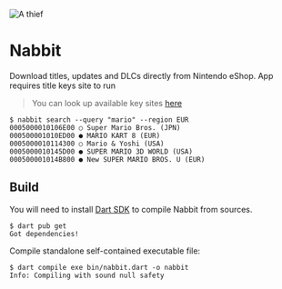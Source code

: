 ![A thief](https://mario.wiki.gallery/images/thumb/2/2e/NSMBUDX_Nabbit.png/250px-NSMBUDX_Nabbit.png)

# Nabbit

Download titles, updates and DLCs directly from Nintendo eShop. App requires title keys site to run
  
> You can look up available key sites [here](https://titlekeys.ovh)

```console
$ nabbit search --query "mario" --region EUR
0005000010106E00 ○ Super Mario Bros. (JPN)
000500001010ED00 ● MARIO KART 8 (EUR)
0005000010114300 ○ Mario & Yoshi (USA)
0005000010145D00 ● SUPER MARIO 3D WORLD (USA)
000500001014B800 ● New SUPER MARIO BROS. U (EUR)
```

## Build

You will need to install [Dart SDK](https://dart.dev/get-dart) to compile Nabbit from sources.

```console
$ dart pub get
Got dependencies!
```

Compile standalone self-contained executable file:

```console
$ dart compile exe bin/nabbit.dart -o nabbit
Info: Compiling with sound null safety
```

